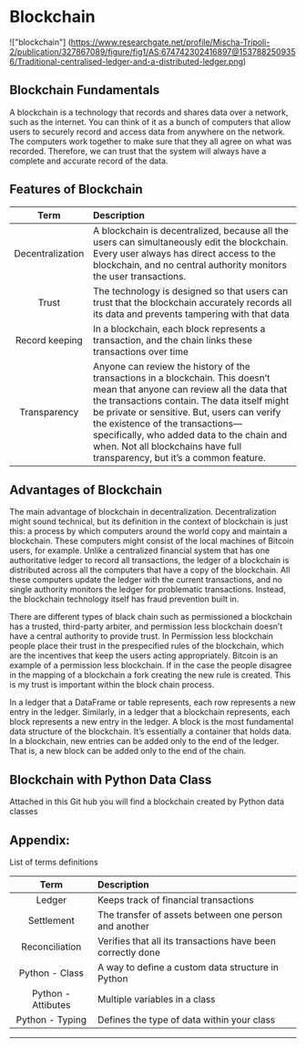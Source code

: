 # Blockchain

!["blockchain"] (https://www.researchgate.net/profile/Mischa-Tripoli-2/publication/327867089/figure/fig1/AS:674742302416897@1537882509356/Traditional-centralised-ledger-and-a-distributed-ledger.png)


## Blockchain Fundamentals
A blockchain is a technology that records and shares data over a network, such as the internet. You can think of it as a bunch of computers that allow users to securely record and access data from anywhere on the network. The computers work together to make sure that they all agree on what was recorded. Therefore, we can trust that the system will always have a complete and accurate record of the data.


## Features of Blockchain  

| Term | Description |
| :---: | :----------- |
|Decentralization|A blockchain is decentralized, because all the users can simultaneously edit the blockchain. Every user always has direct access to the blockchain, and no central authority monitors the user transactions.|  
|Trust| The technology is designed so that users can trust that the blockchain accurately records all its data and prevents tampering with that data|
|Record keeping|In a blockchain, each block represents a transaction, and the chain links these transactions over time|
|Transparency| Anyone can review the history of the transactions in a blockchain. This doesn’t mean that anyone can review all the data that the transactions contain. The data itself might be private or sensitive. But, users can verify the existence of the transactions—specifically, who added data to the chain and when. Not all blockchains have full transparency, but it’s a common feature.|

## Advantages of Blockchain

The main advantage of blockchain in decentralization.  Decentralization might sound technical, but its definition in the context of blockchain is just this: a process by which computers around the world copy and maintain a blockchain. These computers might consist of the local machines of Bitcoin users, for example. Unlike a centralized financial system that has one authoritative ledger to record all transactions, the ledger of a blockchain is distributed across all the computers that have a copy of the blockchain. All these computers update the ledger with the current transactions, and no single authority monitors the ledger for problematic transactions. Instead, the blockchain technology itself has fraud prevention built in.

There are different types of black chain such as  permissioned  a blockchain has a trusted, third-party arbiter, and permission less blockchain doesn’t have a central authority to provide trust. In Permission less blockchain people place their trust in the prespecified rules of the blockchain, which are the incentives that keep the users acting appropriately. Bitcoin is an example of a permission less blockchain.  If in the case the people disagree in the mapping of a blockchain a fork creating the new rule is created. This is my trust is important within the block chain process.    

In a ledger that a DataFrame or table represents, each row represents a new entry in the ledger. Similarly, in a ledger that a blockchain represents, each block represents a new entry in the ledger. A block is the most fundamental data structure of the blockchain. It’s essentially a container that holds data. In a blockchain, new entries can be added only to the end of the ledger. That is, a new block can be added only to the end of the chain.

## Blockchain with Python Data Class 
Attached in this Git hub you will find a blockchain created by Python data classes


## Appendix:  
List of terms definitions

| Term | Description |
| :---: | :----------- |
|Ledger|Keeps track of financial transactions|  
|Settlement| The transfer of assets between one person and another|
|Reconciliation|Verifies that all its transactions have been correctly done|
|Python - Class | A way to define a custom data structure in Python |
|Python - Attibutes | Multiple variables in a class | 
|Python - Typing| Defines the type of data within your class | 

---
